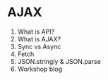 # AJAX

1. What is API?
2. What is AJAX?
3. Sync vs Async
3. Fetch 
4. JSON.stringly & JSON.parse
5. Workshop blog


